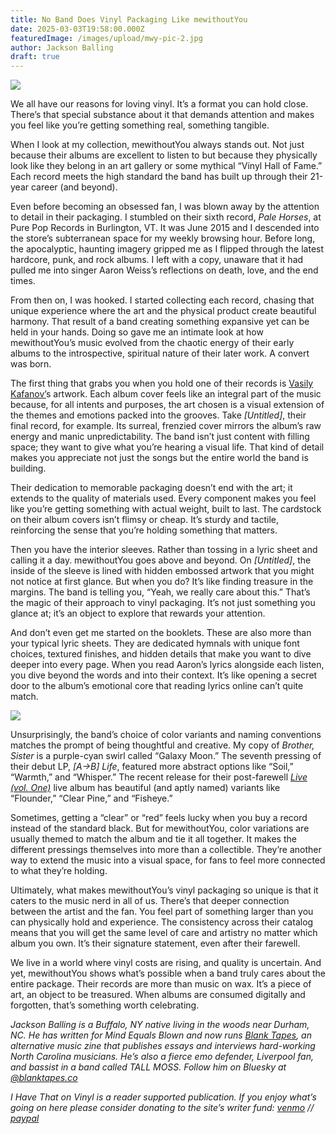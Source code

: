 ```yaml
---
title: No Band Does Vinyl Packaging Like mewithoutYou
date: 2025-03-03T19:58:00.000Z
featuredImage: /images/upload/mwy-pic-2.jpg
author: Jackson Balling
draft: true
---
```

![](/images/upload/mwy-pic-2.jpg)




We all have our reasons for loving vinyl. It’s a format you can hold close. There’s that special substance about it that demands attention and makes you feel like you’re getting something real, something tangible. 

When I look at my collection, mewithoutYou always stands out. Not just because their albums are excellent to listen to but because they physically look like they belong in an art gallery or some mythical “Vinyl Hall of Fame.” Each record meets the high standard the band has built up through their 21-year career (and beyond).

Even before becoming an obsessed fan, I was blown away by the attention to detail in their packaging. I stumbled on their sixth record, *Pale Horses*, at Pure Pop Records in Burlington, VT. It was June 2015 and I descended into the store’s subterranean space for my weekly browsing hour. Before long, the apocalyptic, haunting imagery gripped me as I flipped through the latest hardcore, punk, and rock albums. I left with a copy, unaware that it had pulled me into singer Aaron Weiss’s reflections on death, love, and the end times.

From then on, I was hooked. I started collecting each record, chasing that unique experience where the art and the physical product create beautiful harmony. That result of a band creating something expansive yet can be held in your hands. Doing so gave me an intimate look at how mewithoutYou’s music evolved from the chaotic energy of their early albums to the introspective, spiritual nature of their later work. A convert was born.

The first thing that grabs you when you hold one of their records is [Vasily Kafanov’](https://www.kafanov.com/)s artwork. Each album cover feels like an integral part of the music because, for all intents and purposes, the art chosen is a visual extension of the themes and emotions packed into the grooves. Take *\[Untitled]*, their final record, for example. Its surreal, frenzied cover mirrors the album’s raw energy and manic unpredictability. The band isn’t just content with filling space; they want to give what you’re hearing a visual life. That kind of detail makes you appreciate not just the songs but the entire world the band is building.

Their dedication to memorable packaging doesn’t end with the art; it extends to the quality of materials used. Every component makes you feel like you’re getting something with actual weight, built to last. The cardstock on their album covers isn’t flimsy or cheap. It’s sturdy and tactile, reinforcing the sense that you’re holding something that matters.

Then you have the interior sleeves. Rather than tossing in a lyric sheet and calling it a day. mewithoutYou goes above and beyond. On *\[Untitled]*, the inside of the sleeve is lined with hidden embossed artwork that you might not notice at first glance. But when you do? It’s like finding treasure in the margins. The band is telling you, “Yeah, we really care about this.” That’s the magic of their approach to vinyl packaging. It’s not just something you glance at; it’s an object to explore that rewards your attention.

And don’t even get me started on the booklets. These are also more than your typical lyric sheets. They are dedicated hymnals with unique font choices, textured finishes, and hidden details that make you want to dive deeper into every page. When you read Aaron’s lyrics alongside each listen, you dive beyond the words and into their context. It’s like opening a secret door to the album’s emotional core that reading lyrics online can’t quite match.

![](/images/upload/mwy-pic-1.jpg)

Unsurprisingly, the band’s choice of color variants and naming conventions matches the prompt of being thoughtful and creative. My copy of *Brother, Sister* is a purple-cyan swirl called “Galaxy Moon.” The seventh pressing of their debut LP, *\[A→B] Life*, featured more abstract options like “Soil,” “Warmth,” and “Whisper.” The recent release for their post-farewell *[Live (vol. One)](https://mewithoutyou.com/collections/top-4/products/live-vol-one?variant=41162212474926)* live album has beautiful (and aptly named) variants like “Flounder,” “Clear Pine,” and “Fisheye.”

Sometimes, getting a “clear” or “red” feels lucky when you buy a record instead of the standard black. But for mewithoutYou, color variations are usually themed to match the album and tie it all together. It makes the different pressings themselves into more than a collectible. They’re another way to extend the music into a visual space, for fans to feel more connected to what they’re holding.

Ultimately, what makes mewithoutYou’s vinyl packaging so unique is that it caters to the music nerd in all of us. There’s that deeper connection between the artist and the fan. You feel part of something larger than you can physically hold and experience. The consistency across their catalog means that you will get the same level of care and artistry no matter which album you own. It’s their signature statement, even after their farewell.

We live in a world where vinyl costs are rising, and quality is uncertain. And yet, mewithoutYou shows what’s possible when a band truly cares about the entire package. Their records are more than music on wax. It’s a piece of art, an object to be treasured. When albums are consumed digitally and forgotten, that’s something worth celebrating.

*Jackson Balling is a Buffalo, NY native living in the woods near Durham, NC. He has written for Mind Equals Blown and now runs [Blank Tapes](https://blanktapes.co/), an alternative music zine that publishes essays and interviews hard-working North Carolina musicians. He’s also a fierce emo defender, Liverpool fan, and bassist in a band called TALL MOSS. Follow him on Bluesky at [@blanktapes.co](https://bsky.app/profile/blanktapes.co)*



*I Have That on Vinyl is a reader supported publication. If you enjoy what’s going on here please consider donating to the site’s writer fund: [venmo](https://account.venmo.com/u/Michele-Catalano2659) // [paypal](https://www.paypal.com/paypalme/goingitaloneny?country.x=US&locale.x=en_US)*
